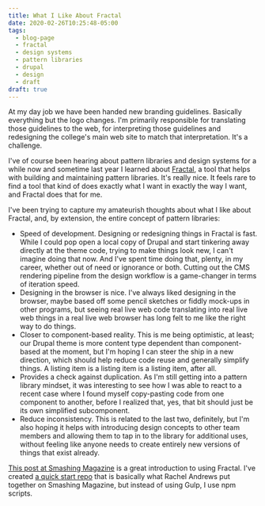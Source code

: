 ```yaml
---
title: What I Like About Fractal
date: 2020-02-26T10:25:48-05:00
tags:
  - blog-page
  - fractal
  - design systems
  - pattern libraries
  - drupal
  - design
  - draft
draft: true
---
```


At my day job we have been handed new branding guidelines. Basically everything but the logo changes. I'm primarily responsible for translating those guidelines to the web, for interpreting those guidelines and redesigning the college's main web site to match that interpretation. It's a challenge.

I've of course been hearing about pattern libraries and design systems for a while now and sometime last year I learned about [Fractal](https://fractal.build/), a tool that helps with building and maintaining pattern libraries. It's really nice. It feels rare to find a tool that kind of does exactly what I want in exactly the way I want, and Fractal does that for me.

I've been trying to capture my amateurish thoughts about what I like about Fractal, and, by extension, the entire concept of pattern libraries:

- Speed of development. Designing or redesigning things in Fractal is fast. While I could pop open a local copy of Drupal and start tinkering away directly at the theme code, trying to make things look new, I can't imagine doing that now. And I've spent time doing that, plenty, in my career, whether out of need or ignorance or both. Cutting out the CMS rendering pipeline from the design workflow is a game-changer in terms of iteration speed.
- Designing in the browser is nice. I've always liked designing in the browser, maybe based off some pencil sketches or fiddly mock-ups in other programs, but seeing real live web code translating into real live web things in a real live web browser has long felt to me like the right way to do things.
- Closer to component-based reality. This is me being optimistic, at least; our Drupal theme is more content type dependent than component-based at the moment, but I'm hoping I can steer the ship in a new direction, which should help reduce code reuse and generally simplify things. A listing item is a listing item is a listing item, after all.
- Provides a check against duplication. As I'm still getting into a pattern library mindset, it was interesting to see how I was able to react to a recent case where I found myself copy-pasting code from one component to another, before I realized that, yes, that bit should just be its own simplified subcomponent.
- Reduce inconsistency. This is related to the last two, definitely, but I'm also hoping it helps with introducing design concepts to other team members and allowing them to tap in to the library for additional uses, without feeling like anyone needs to create entirely new versions of things that exist already.

[This post at Smashing Magazine](https://www.smashingmagazine.com/2018/07/pattern-library-first-css/) is a great introduction to using Fractal. I've created [a quick start repo](https://github.com/darby3/ready-set-fractal) that is basically what Rachel Andrews put together on Smashing Magazine, but instead of using Gulp, I use npm scripts.
